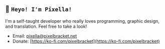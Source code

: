 ## 👋 `Heyo! I'm Pixella!`
I'm a self-taught developer who really loves programming, graphic design, and translation. Feel free to take a look!

- Email: [pixella@pixelbracket.net](mailto:pixella@pixelbracket.net)
- Donate: [https://ko-fi.com/pixelbracket](https://ko-fi.com/pixelbracket)